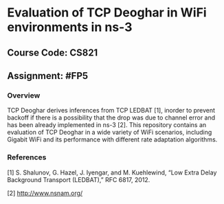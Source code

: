 # Evaluation of TCP Deoghar in WiFi environments in ns-3
## Course Code: CS821	<br/>
## Assignment: #FP5	<br/>

### Overview		<br/>
TCP Deoghar derives inferences from TCP LEDBAT [1], inorder to prevent backoff if there is a possibility that the drop was due to channel error
and has been already implemented in ns-3 [2]. This repository contains an evaluation of TCP Deoghar in a wide variety of WiFi scenarios, including Gigabit WiFi and its performance with different rate adaptation algorithms.

### References         <br/>

[1] S. Shalunov, G. Hazel, J. Iyengar, and M. Kuehlewind, “Low Extra Delay Background Transport (LEDBAT),” RFC 6817, 2012.

[2] http://www.nsnam.org/
